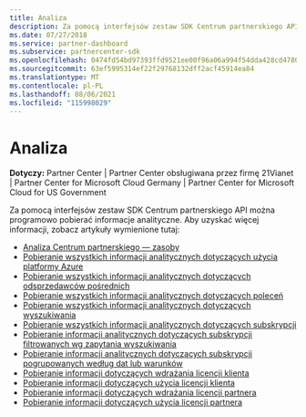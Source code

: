 ```yaml
---
title: Analiza
description: Za pomocą interfejsów zestaw SDK Centrum partnerskiego API można programowo pobierać informacje analityczne. Aby uzyskać więcej informacji, zobacz artykuły wymienione tutaj.
ms.date: 07/27/2018
ms.service: partner-dashboard
ms.subservice: partnercenter-sdk
ms.openlocfilehash: 0474fd54bd97393ffd9521ee00f96a06a994f54dda428cd4780a64fe1ef19f52
ms.sourcegitcommit: 63ef5995314ef22f29768132dff2acf45914ea84
ms.translationtype: MT
ms.contentlocale: pl-PL
ms.lasthandoff: 08/06/2021
ms.locfileid: "115998029"
---
```

# <a name="analytics"></a>Analiza

**Dotyczy:** Partner Center | Partner Center obsługiwana przez firmę 21Vianet | Partner Center for Microsoft Cloud Germany | Partner Center for Microsoft Cloud for US Government

Za pomocą interfejsów zestaw SDK Centrum partnerskiego API można programowo pobierać informacje analityczne. Aby uzyskać więcej informacji, zobacz artykuły wymienione tutaj:

- [Analiza Centrum partnerskiego — zasoby](partner-center-analytics-resources.md)
- [Pobieranie wszystkich informacji analitycznych dotyczących użycia platformy Azure](get-all-azure-usage-analytics.md)
- [Pobieranie wszystkich informacji analitycznych dotyczących odsprzedawców pośrednich](get-all-indirect-resellers-analytics.md)
- [Pobieranie wszystkich informacji analitycznych dotyczących poleceń](get-all-referrals-analytics.md)
- [Pobieranie wszystkich informacji analitycznych dotyczących wyszukiwania](get-all-search-analytics.md)
- [Pobieranie wszystkich informacji analitycznych dotyczących subskrypcji](get-all-subscription-analytics.md)
- [Pobieranie informacji analitycznych dotyczących subskrypcji filtrowanych wg zapytania wyszukiwania](get-subscription-analytics-by-search-query.md)
- [Pobieranie informacji analitycznych dotyczących subskrypcji pogrupowanych według dat lub warunków](get-subscription-analytics-grouped-by-dates-or-terms.md)
- [Pobieranie informacji dotyczących wdrażania licencji klienta](get-customer-licenses-deployment-information.md)
- [Pobieranie informacji dotyczących użycia licencji klienta](get-customer-licenses-usage-information.md)
- [Pobieranie informacji dotyczących wdrażania licencji partnera](get-partner-licenses-deployment-information.md)
- [Pobieranie informacji dotyczących użycia licencji partnera](get-partner-licenses-usage-information.md)
